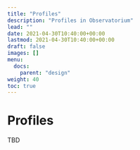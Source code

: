 ```yaml
---
title: "Profiles"
description: "Profiles in Observatorium"
lead: ""
date: 2021-04-30T10:40:00+00:00
lastmod: 2021-04-30T10:40:00+00:00
draft: false
images: []
menu:
  docs:
    parent: "design"
weight: 40
toc: true
---
```


# Profiles

TBD
